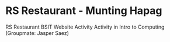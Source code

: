 # RS Restaurant - Munting Hapag
RS Restaurant BSIT Website Activity
Activity in Intro to Computing (Groupmate: Jasper Saez)
